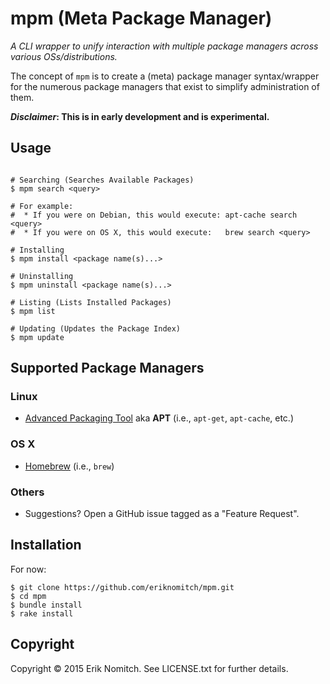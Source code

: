 # mpm (Meta Package Manager)

*A CLI wrapper to unify interaction with multiple package managers across various OSs/distributions.*

The concept of `mpm` is to create a (meta) package manager syntax/wrapper for the numerous package managers that exist to simplify administration of them.

**_Disclaimer_: This is in early development and is experimental.**

## Usage

```Shell

# Searching (Searches Available Packages)
$ mpm search <query>

# For example:
#  * If you were on Debian, this would execute: apt-cache search <query>
#  * If you were on OS X, this would execute:   brew search <query>

# Installing
$ mpm install <package name(s)...>

# Uninstalling
$ mpm uninstall <package name(s)...>

# Listing (Lists Installed Packages)
$ mpm list

# Updating (Updates the Package Index)
$ mpm update

```

## Supported Package Managers

### Linux
* [Advanced Packaging Tool](https://wiki.debian.org/Apt) aka **APT** (i.e., `apt-get`, `apt-cache`, etc.)

### OS X
* [Homebrew](http://brew.sh/) (i.e., `brew`)

### Others
* Suggestions? Open a GitHub issue tagged as a "Feature Request".

## Installation

For now:

```Shell
$ git clone https://github.com/eriknomitch/mpm.git
$ cd mpm
$ bundle install
$ rake install
```
## Copyright

Copyright &copy; 2015 Erik Nomitch. See LICENSE.txt for further details.

